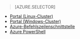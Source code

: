 > [AZURE.SELECTOR]
- [Portal (Linux-Cluster)](../articles/hdinsight/hdinsight-administer-use-portal-linux.md)
- [Portal (Windows-Cluster)](../articles/hdinsight/hdinsight-administer-use-management-portal.md)
- [Azure-Befehlszeilenschnittstelle](../articles/hdinsight/hdinsight-administer-use-command-line.md)
- [Azure PowerShell](../articles/hdinsight/hdinsight-administer-use-powershell.md)


